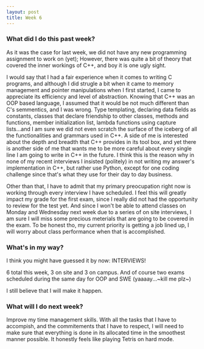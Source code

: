 ```yaml
---
layout: post
title: Week 6
---
```


### What did I do this past week?

As it was the case for last week, we did not have any new programming assignment to work on (yet); However, there was quite a bit of theory that covered the inner workings of C++, and boy it is one ugly sight.

I would say that I had a fair experience when it comes to writing C programs, and although I did strugle a bit when it came to memory management and pointer manipulations when I first started, I came to appreciate its efficiency and level of abstraction. Knowing that C++ was an OOP based language, I assumed that it would be not much different than C's semmentics, and I was wrong. Type templating, declaring data fields as constants, classes that declare friendship to other classes, methods and functions, member initialization list, lambda functions using capture lists...and I am sure we did not even scratch the surface of the iceberg of all the functionalities and grammars used in C++. A side of me is interested about the depth and breadth that C++ provides in its tool box, and yet there is another side of me that wants me to be more careful about every single line I am going to write in C++ in the future. I think this is the reason why in none of my recent interviews I insisted (politely) in not writing my answer's implementation in C++, but rather use Python, except for one coding challenge since that's what they use for their day to day business.

Other than that, I have to admit that my primary preocupation right now is working through every interview I have scheduled. I feel this will greatly impact my grade for the first exam, since I really did not had the opportunity to review for the test yet. And since I won't be able to attend classes on Monday and Wednesday next week due to a series of on site interviews, I am sure I will miss some precious meterials that are going to be covered in the exam. To be honest tho, my current priority is getting a job lined up, I will worry about class performance when that is accomplished. 

### What's in my way?

I think you might have guessed it by now: INTERVIEWS!

6 total this week, 3 on site and 3 on campus. And of course two exams scheduled during the same day for OOP and SWE (yaaaay...~kill me plz~)

I still believe that I will make it happen.

### What will I do next week? 

Improve my time management skills. With all the tasks that I have to accompish, and the commitements that I have to respect, I will need to make sure that everything is done in its allocated time in the smoothest manner possible. It honestly feels like playing Tetris on hard mode.